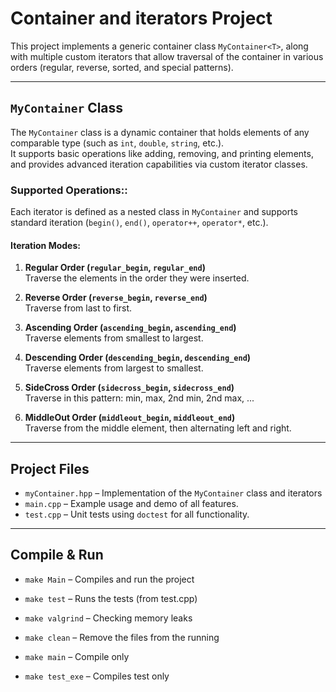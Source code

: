 <!-- noashalom5@gmail.com -->

# Container and iterators Project

This project implements a generic container class `MyContainer<T>`, along with multiple custom iterators that allow traversal of the container in various orders (regular, reverse, sorted, and special patterns).

---

## `MyContainer` Class

The `MyContainer` class is a dynamic container that holds elements of any comparable type (such as `int`, `double`, `string`, etc.).  
It supports basic operations like adding, removing, and printing elements, and provides advanced iteration capabilities via custom iterator classes.

### Supported Operations::
Each iterator is defined as a nested class in `MyContainer` and supports standard iteration (`begin()`, `end()`, `operator++`, `operator*`, etc.).

#### Iteration Modes:
1. **Regular Order (`regular_begin`, `regular_end`)**  
   Traverse the elements in the order they were inserted.

2. **Reverse Order (`reverse_begin`, `reverse_end`)**  
   Traverse from last to first.

3. **Ascending Order (`ascending_begin`, `ascending_end`)**  
   Traverse elements from smallest to largest.

4. **Descending Order (`descending_begin`, `descending_end`)**  
   Traverse elements from largest to smallest.

5. **SideCross Order (`sidecross_begin`, `sidecross_end`)**  
   Traverse in this pattern: min, max, 2nd min, 2nd max, ...

6. **MiddleOut Order (`middleout_begin`, `middleout_end`)**  
   Traverse from the middle element, then alternating left and right.

---

## Project Files

- `myContainer.hpp` – Implementation of the `MyContainer` class and iterators
- `main.cpp` – Example usage and demo of all features.
- `test.cpp` – Unit tests using `doctest` for all functionality.

---

## Compile & Run
- `make Main` – Compiles and run the project
- `make test` – Runs the tests (from test.cpp)
- `make valgrind` – Checking memory leaks
- `make clean` – Remove the files from the running

- `make main` – Compile only
- `make test_exe` – Compiles test only
